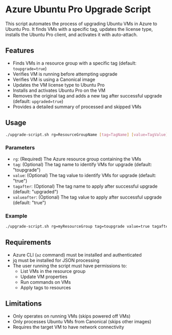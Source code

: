 # Azure Ubuntu Pro Upgrade Script

This script automates the process of upgrading Ubuntu VMs in Azure to Ubuntu Pro. It finds VMs with a specific tag, updates the license type, installs the Ubuntu Pro client, and activates it with auto-attach.

## Features

- Finds VMs in a resource group with a specific tag (default: `toupgrade=true`)
- Verifies VM is running before attempting upgrade
- Verifies VM is using a Canonical image
- Updates the VM license type to Ubuntu Pro
- Installs and activates Ubuntu Pro on the VM
- Removes the original tag and adds a new tag after successful upgrade (default: `upgraded=true`)
- Provides a detailed summary of processed and skipped VMs

## Usage

```bash
./upgrade-script.sh rg=ResourceGroupName [tag=TagName] [value=TagValue] [tagafter=UpgradeTagName] [valueafter=UpgradeTagValue]
```

### Parameters

- `rg`: (Required) The Azure resource group containing the VMs
- `tag`: (Optional) The tag name to identify VMs for upgrade (default: "toupgrade")
- `value`: (Optional) The tag value to identify VMs for upgrade (default: "true")
- `tagafter`: (Optional) The tag name to apply after successful upgrade (default: "upgraded")
- `valueafter`: (Optional) The tag value to apply after successful upgrade (default: "true")

### Example

```bash
./upgrade-script.sh rg=myResourceGroup tag=toupgrade value=true tagafter=upgraded valueafter=true
```

## Requirements

- Azure CLI (`az` command) must be installed and authenticated
- jq must be installed for JSON processing
- The user running the script must have permissions to:
  - List VMs in the resource group
  - Update VM properties
  - Run commands on VMs
  - Apply tags to resources

## Limitations

- Only operates on running VMs (skips powered off VMs)
- Only processes Ubuntu VMs from Canonical (skips other images)
- Requires the target VM to have network connectivity 
